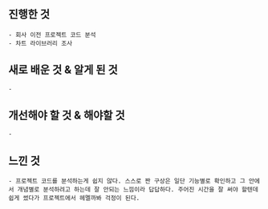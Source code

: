## 진행한 것
    - 회사 이전 프로젝트 코드 분석
    - 차트 라이브러리 조사


## 새로 배운 것 & 알게 된 것
    -

## 개선해야 할 것 & 해야할 것
    - 


## 느낀 것
    - 프로젝트 코드를 분석하는게 쉽지 않다. 스스로 짠 구상은 일단 기능별로 확인하고 그 안에서 개념별로 분석하려고 하는데 잘 안되는 느낌이라 답답하다. 주어진 시간을 잘 써야 할텐데 쉽게 썼다가 프로젝트에서 헤멜까봐 걱정이 된다. 
    